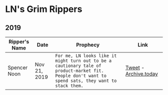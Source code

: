 # LN's Grim Rippers

## 2019
| Ripper's Name | Date | Prophecy | Link |
| ------------- | ---- | -------- | ---- |
| Spencer Noon | Nov 21, 2019 | `For me, LN looks like it might turn out to be a cautionary tale of product-market fit. People don't want to spend sats, they want to stack them.` | [Tweet](https://twitter.com/spencernoon/status/1197555932454146048) - [Archive.today](http://archive.ph/GoHi4) |

